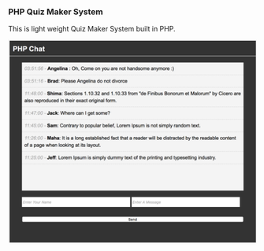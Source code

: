 ### PHP Quiz Maker System
This is light weight Quiz Maker System built in PHP.

![result](https://github.com/JeffShomali/Practice/blob/master/PHP/PChat/result.png?raw=true)
